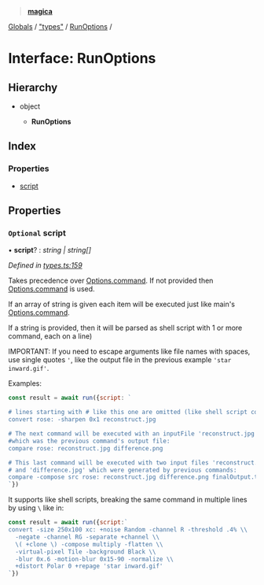 > **[magica](../README.md)**

[Globals](../README.md) / ["types"](../modules/_types_.md) / [RunOptions](_types_.runoptions.md) /

# Interface: RunOptions

## Hierarchy

* object

  * **RunOptions**

## Index

### Properties

* [script](_types_.runoptions.md#optional-script)

## Properties

### `Optional` script

• **script**? : *string | string[]*

*Defined in [types.ts:159](https://github.com/cancerberoSgx/magica/blob/cc2de79/src/types.ts#L159)*

Takes precedence over [Options.command](_types_.options.md#command). If not provided then  [Options.command](_types_.options.md#command) is used.

If an array of string is given each item will be executed just like main's [Options.command](_types_.options.md#command).

If a string is provided, then it will be parsed as shell script with 1 or more command, each on a line)

IMPORTANT: If you need to escape arguments like file names with spaces, use single quotes `'`, like the
output file in the previous example `'star inward.gif'`.

Examples:

```js
const result = await run({script: `

# lines starting with # like this one are omitted (like shell script comments)
convert rose: -sharpen 0x1 reconstruct.jpg

# The next command will be executed with an inputFile 'reconstruct.jpg'
#which was the previous command's output file:
compare rose: reconstruct.jpg difference.png

# This last command will be executed with two input files 'reconstruct.jpg'
# and 'difference.jpg' which were generated by previous commands:
compare -compose src rose: reconstruct.jpg difference.png finalOutput.tiff
`})
```

It supports like shell scripts, breaking the same command in multiple lines by using `\` like in:

```js
const result = await run({script:`
convert -size 250x100 xc: +noise Random -channel R -threshold .4% \\
  -negate -channel RG -separate +channel \\
  \( +clone \) -compose multiply -flatten \\
  -virtual-pixel Tile -background Black \\
  -blur 0x.6 -motion-blur 0x15-90 -normalize \\
  +distort Polar 0 +repage 'star inward.gif'
`})
```